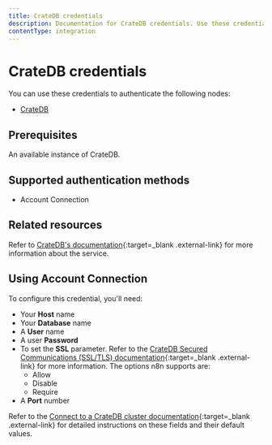 ```yaml
---
title: CrateDB credentials
description: Documentation for CrateDB credentials. Use these credentials to authenticate CrateDB in n8n, a workflow automation platform.
contentType: integration
---
```


# CrateDB credentials

You can use these credentials to authenticate the following nodes:

- [CrateDB](/integrations/builtin/app-nodes/n8n-nodes-base.cratedb/)

## Prerequisites

An available instance of CrateDB. 

## Supported authentication methods

- Account Connection

## Related resources

Refer to [CrateDB's documentation](https://cratedb.com/docs/crate/reference/en/latest/){:target=_blank .external-link} for more information about the service.

## Using Account Connection

To configure this credential, you'll need:

- Your **Host** name
- Your **Database** name
- A **User** name
- A user **Password**
- To set the **SSL** parameter. Refer to the [CrateDB Secured Communications (SSL/TLS) documentation](https://cratedb.com/docs/crate/reference/en/5.7/admin/ssl.html#admin-ssl){:target=_blank .external-link} for more information. The options n8n supports are:
    - Allow 
    - Disable
    - Require
- A **Port** number

Refer to the [Connect to a CrateDB cluster documentation](https://cratedb.com/docs/crate/clients-tools/en/latest/connect/){:target=_blank .external-link} for detailed instructions on these fields and their default values.

